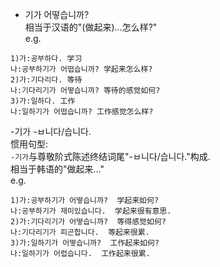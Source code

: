 - 기가 어떻습니까?  
相当于汉语的"(做起来)...怎么样?"  
e.g.  
```
1)가:공부하다. 学习
나:공부하기가 어떱습니까? 学起来怎么样?
2)가:기다리다. 等待
나:기다리기가 어떻습니까? 等待的感觉如何?
3)가:일하다. 工作
나:일하기가 어떱습니까? 工作感觉怎么样?
```

-기가 -ㅂ니다/습니다.  
惯用句型:  
`-기가`与尊敬阶式陈述终结词尾"-ㅂ니다/습니다."构成.  
相当于韩语的"做起来..."  
e.g.
```
1)가:공부하기가 어떻습니까?  学起来如何?
나:공부하기가 재미있습니다.  学起来很有意思.
2)가:기다리기가 어떻습니까?  等得感觉如何?
나:기다리기가 피곤합니다.  等起来很累.
3)가:일하기가 어떻습니까?  工作起来如何?
나:일하기가 어렵습니다.  工作起来很累.
```
